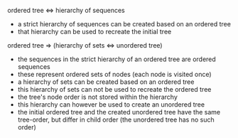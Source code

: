 
ordered tree <=> hierarchy of sequences

* a strict hierarchy of sequences can be created based on an ordered tree
* that hierarchy can be used to recreate the initial tree

ordered tree => (hierarchy of sets <=> unordered tree)

* the sequences in the strict hierarchy of an ordered tree are ordered sequences
* these represent ordered sets of nodes (each node is visited once)
* a hierarchy of sets can be created based on an ordered tree
* this hierarchy of sets can not be used to recreate the ordered tree
* the tree's node order is not stored within the hierarchy
* this hierarchy can however be used to create an unordered tree
* the initial ordered tree and the created unordered tree have the same
  tree-order, but differ in child order (the unordered tree has no such order)
